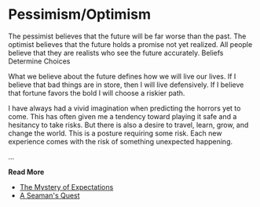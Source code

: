 # Pessimism/Optimism

The pessimist believes that the future will be far worse than the past. The optimist believes that
the future holds a promise not yet realized. All people believe that they are realists who see the
future accurately. Beliefs Determine Choices

What we believe about the future defines how we will live our lives. If I believe that bad things
are in store, then I will live defensively. If I believe that fortune favors the bold I will choose
a riskier path.

I have always had a vivid imagination when predicting the horrors yet to come. This has often given
me a tendency toward playing it safe and a hesitancy to take risks. But there is also a desire to
travel, learn, grow, and change the world. This is a posture requiring some risk. Each new
experience comes with the risk of something unexpected happening.

...

**Read More**

* [The Mystery of Expectations](https://seamansguide.com/book/quest/Expectations.md)
* [A Seaman's Quest](https://seamansguide.com/book/quest)

